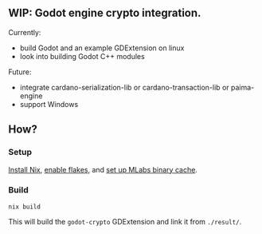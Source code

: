 ## WIP: Godot engine crypto integration.

Currently:
- build Godot and an example GDExtension on linux
- look into building Godot C++ modules


Future: 
- integrate cardano-serialization-lib or cardano-transaction-lib or paima-engine 
- support Windows


## How?

### Setup

[Install Nix](https://nixos.org/download.html), [enable flakes](https://nixos.wiki/wiki/Flakes#Installing_flakes), and [set up MLabs binary cache](https://github.com/mlabs-haskell/ci-example#set-up-binary-cache).

### Build

```
nix build
```

This will build the `godot-crypto` GDExtension and link it from `./result/`.
